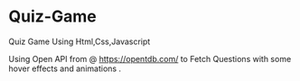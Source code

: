 # Quiz-Game
Quiz Game Using Html,Css,Javascript

Using Open API from @ https://opentdb.com/ to Fetch Questions 
with some hover effects and animations . 
